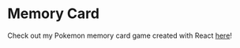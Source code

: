 # Memory Card

Check out my Pokemon memory card game created with React [here](https://memmon.netlify.app)!